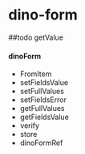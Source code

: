 # dino-form

##todo
  getValue



#### dinoForm
* FromItem
* setFieldsValue
* setFullValues
* setFieldsError
* getFullValues
* getFieldsValue
* verify
* store
* dinoFormRef

